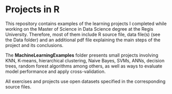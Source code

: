# Projects in R

This repository contains examples of the learning projects I completed while working on the Master of Science in Data Science degree at the Regis University. Therefore, most of them include R source file, data file(s) (see the Data folder) and an additional pdf file explaining the main steps of the project and its conclusions. 

The __MachineLearningExamples__ folder presents small projects involving KNN, K-means, hierarchical clustering, Naive Bayes, SVMs,  ANNs, decision trees, random forest algorithms among others, as well as ways to evaluate model performance and apply cross-validation. 

All exercises and projects use open datasets specified in the corresponding source files.
